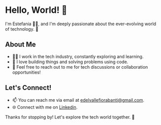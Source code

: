# Hello, World! 👋

I'm Estefania 👩‍💻, and I'm deeply passionate about the ever-evolving world of technology. 🌟


## About Me
- 👩‍💼 I work in the tech industry, constantly exploring and learning.
- 🚀 I love building things and solving problems using code.
- 💬 Feel free to reach out to me for tech discussions or collaboration opportunities!

## Let's Connect!
- 📫 You can reach me via email at [edelvallefiorabanti@gmail.com](mailto:edelvallefiorabanti@gmail.com).
- 🌐 Connect with me on [Linkedin](https://www.linkedin.com/in/estefania-del-valle-fiorabanti).


Thanks for stopping by! Let's explore the tech world together. 🚀
